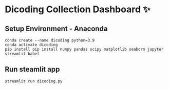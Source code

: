 # Dicoding Collection Dashboard ✨

## Setup Environment - Anaconda
```
conda create --name dicoding python=3.9
conda activate dicoding
pip install pip install numpy pandas scipy matplotlib seaborn jupyter streamlit babel
```

## Run steamlit app
```
streamlit run dicoding.py
```
